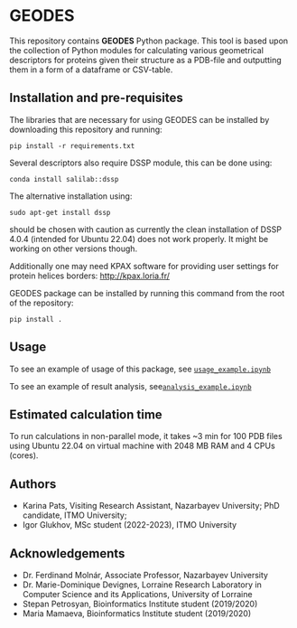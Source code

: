 # GEODES 
This repository contains **GEODES** Python package. This tool is based upon the collection of Python modules for calculating various geometrical descriptors for proteins given their structure as a PDB-file and outputting them in a form of a dataframe or CSV-table.


## Installation and pre-requisites
The libraries that are necessary for using GEODES can be installed by downloading this repository and running:

`pip install -r requirements.txt `

Several descriptors also require DSSP module, this can be done using:

`conda install salilab::dssp`

The alternative installation using:

`sudo apt-get install dssp`

should be chosen with caution as currently the clean installation of DSSP 4.0.4 (intended for Ubuntu 22.04) does not work properly. It might be working on other versions though.

Additionally one may need KPAX software for providing user settings for protein helices borders: http://kpax.loria.fr/

GEODES package can be installed by running this command from the root of the repository:

`pip install .`

## Usage

To see an example of usage of this package, see [`usage_example.ipynb`](/examples/usage_example.ipynb)

To see an example of result analysis, see[`analysis_example.ipynb`](/examples/geodes-analysis/analysis_example.ipynb)


## Estimated calculation time
To run calculations in non-parallel mode, it takes ~3 min for 100 PDB files using Ubuntu 22.04 on virtual machine with 2048 MB RAM and 4 CPUs (cores).

## Authors
- Karina Pats, Visiting Research Assistant, Nazarbayev University; PhD candidate, ITMO University;
- Igor Glukhov, MSc student (2022-2023), ITMO University


## Acknowledgements
- Dr. Ferdinand Molnár, Associate Professor, Nazarbayev University
- Dr. Marie-Dominique Devignes, Lorraine Research Laboratory in Computer Science and its Applications, University of Lorraine
- Stepan Petrosyan, Bioinformatics Institute student (2019/2020)
- Maria Mamaeva, Bioinformatics Institute student (2019/2020)
